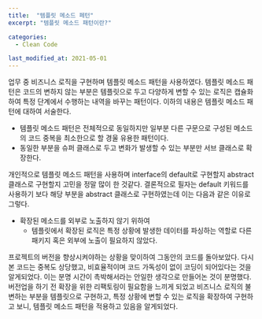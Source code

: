 ```yaml
---
title:  "템플릿 메소드 페턴"
excerpt: "템플릿 메소드 패턴이란?"

categories:
  - Clean Code

last_modified_at: 2021-05-01
---
```


업무 중 비즈니스 로직을 구현하며 템플릿 메소드 패턴을 사용하였다.
템플릿 메소드 패턴은 코드의 변하지 않는 부분은 템플릿으로 두고 다양하게 변할 수 있는 로직은 캡슐화하여 특정 단계에서 수행하는 내역을 바꾸는 패턴이다.
이하의 내용은 템플릿 메소드 패턴에 대하여 서술한다.

* 템플릿 메소드 패턴은 전체적으로 동일하지만 일부분 다른 구문으로 구성된 메소드의 코드 중복을 최소한으로 할 경울 유용한 패턴이다.
* 동일한 부분을 슈퍼 클래스로 두고 변화가 발생할 수 있는 부분만 서브 클래스로 확장한다.

개인적으로 템플릿 메소드 패턴을 사용하며 interface의 default로 구현할지 abstract 클래스로 구현할지 고민을 정말 많이 한 것같다.
결론적으로 필자는 default 키워드를 사용하기 보다 해당 부분을 abstract 클래스로 구현하였는데 이는 다음과 같은 이유로 그렇다.
* 확장된 메소드를 외부로 노출하지 않기 위하여
  * 템플릿에서 확장된 로직은 특정 상황에 발생한 데이터를 파싱하는 역할로 다른 패키지 혹은 외부에 노출이 필요하지 않았다.


프로젝트의 버전을 향상시켜야하는 상황을 맞이하여 그동안의 코드를 돌아보았다.
다시 본 코드는 중복도 상당했고, 비효율적이며 코드 가독성이 없이 코딩이 되어있다는 것을 알게되었다.
이는 분명 시간이 촉박해서라는 안일한 생각으로 만들어논 것이 분명했다.
버전업을 하기 전 확장을 위한 리팩토링이 필요함을 느끼게 되었고 비즈니스 로직의 불변하는 부분을 템플릿으로 구현하고, 특정 상황에 변할 수 있는 로직을 확장하여 구현하고 보니, 템플릿 메소드 패턴을 적용하고 있음을 알게되었다.
